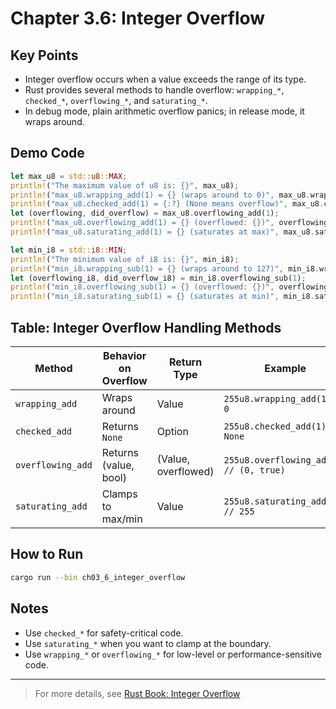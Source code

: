 # Chapter 3.6: Integer Overflow

## Key Points

- Integer overflow occurs when a value exceeds the range of its type.
- Rust provides several methods to handle overflow: `wrapping_*`, `checked_*`, `overflowing_*`, and `saturating_*`.
- In debug mode, plain arithmetic overflow panics; in release mode, it wraps around.

## Demo Code

```rust
let max_u8 = std::u8::MAX;
println!("The maximum value of u8 is: {}", max_u8);
println!("max_u8.wrapping_add(1) = {} (wraps around to 0)", max_u8.wrapping_add(1));
println!("max_u8.checked_add(1) = {:?} (None means overflow)", max_u8.checked_add(1));
let (overflowing, did_overflow) = max_u8.overflowing_add(1);
println!("max_u8.overflowing_add(1) = {} (overflowed: {})", overflowing, did_overflow);
println!("max_u8.saturating_add(1) = {} (saturates at max)", max_u8.saturating_add(1));

let min_i8 = std::i8::MIN;
println!("The minimum value of i8 is: {}", min_i8);
println!("min_i8.wrapping_sub(1) = {} (wraps around to 127)", min_i8.wrapping_sub(1));
let (overflowing_i8, did_overflow_i8) = min_i8.overflowing_sub(1);
println!("min_i8.overflowing_sub(1) = {} (overflowed: {})", overflowing_i8, did_overflow_i8);
println!("min_i8.saturating_sub(1) = {} (saturates at min)", min_i8.saturating_sub(1));
```

## Table: Integer Overflow Handling Methods

| Method             | Behavior on Overflow      | Return Type         | Example                          |
|--------------------|--------------------------|---------------------|-----------------------------------|
| `wrapping_add`     | Wraps around             | Value               | `255u8.wrapping_add(1) // 0`      |
| `checked_add`      | Returns `None`           | Option<Value>       | `255u8.checked_add(1) // None`    |
| `overflowing_add`  | Returns (value, bool)    | (Value, overflowed) | `255u8.overflowing_add(1) // (0, true)` |
| `saturating_add`   | Clamps to max/min        | Value               | `255u8.saturating_add(1) // 255`  |

## How to Run

```bash
cargo run --bin ch03_6_integer_overflow
```

## Notes

- Use `checked_*` for safety-critical code.
- Use `saturating_*` when you want to clamp at the boundary.
- Use `wrapping_*` or `overflowing_*` for low-level or performance-sensitive code.

---

> For more details, see [Rust Book: Integer Overflow](https://doc.rust-lang.org/book/ch03-02-data-types.html#integer-overflow)
